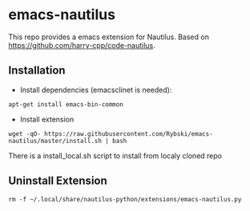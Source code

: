 # emacs-nautilus

This repo provides a emacs extension for Nautilus. Based on https://github.com/harry-cpp/code-nautilus. 

## Installation

- Install dependencies (emacsclinet is needed):
```
apt-get install emacs-bin-common
```

- Install extension 
```
wget -qO- https://raw.githubusercontent.com/Rybski/emacs-nautilus/master/install.sh | bash
```

There is a install_local.sh script to install from localy cloned repo

## Uninstall Extension

```
rm -f ~/.local/share/nautilus-python/extensions/emacs-nautilus.py
```  
